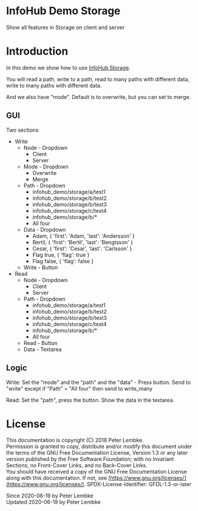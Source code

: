 # InfoHub Demo Storage

Show all features in Storage on client and server

# Introduction

In this demo we show how to use  [InfoHub Storage](plugin,infohub_storage).

You will read a path, write to a path, read to many paths with different data, write to many paths with different data.

And we also have "mode". Default is to overwrite, but you can set to merge.

## GUI

Two sections

* Write
    * Node - Dropdown
        * Client
        * Server
    * Mode - Dropdown
        * Overwrite
        * Merge
    * Path - Dropdown
        * infohub_demo/storage/a/test1
        * infohub_demo/storage/b/test2
        * infohub_demo/storage/b/test3
        * infohub_demo/storage/c/test4
        * infohub_demo/storage/b/*
        * All four
    * Data - Dropdown
        * Adam, { 'first': 'Adam, 'last': 'Andersson' }
        * Bertil, { 'first': 'Bertil', 'last': 'Bengtsson' }
        * Cesar, { 'first': 'Cesar', 'last': 'Carlsson' }
        * Flag true, { 'flag': true }
        * Flag false, { 'flag': false }
    * Write - Button
* Read
    * Node - Dropdown
        * Client
        * Server
    * Path - Dropdown
        * infohub_demo/storage/a/test1
        * infohub_demo/storage/b/test2
        * infohub_demo/storage/b/test3
        * infohub_demo/storage/c/test4
        * infohub_demo/storage/b/*
        * All four
    * Read - Button
    * Data - Textarea

## Logic

Write:
Set the "mode" and the "path" and the "data" - Press button. Send to "write" except if "Path" = "All four" then send to
write_many

Read:
Set the "path", press the button. Show the data in the textarea.

# License

This documentation is copyright (C) 2018 Peter Lembke.  
Permission is granted to copy, distribute and/or modify this document under the terms of the GNU Free Documentation
License, Version 1.3 or any later version published by the Free Software Foundation; with no Invariant Sections, no
Front-Cover Links, and no Back-Cover Links.  
You should have received a copy of the GNU Free Documentation License along with this documentation. If not,
see [https://www.gnu.org/licenses/](https://www.gnu.org/licenses/). SPDX-License-Identifier: GFDL-1.3-or-later

Since 2020-06-19 by Peter Lembke  
Updated 2020-06-19 by Peter Lembke  
